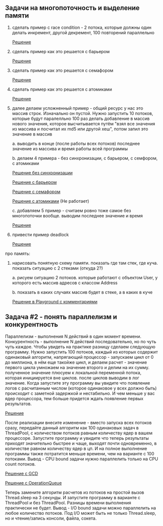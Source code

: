
## Задачи на многопоточность и выделение памяти 

1. сделать пример с race condition - 2 потока, которые должны один делать инкремент, другой декремент, 100 повторений параллельно

    [Решение](example1/race-condition-1.playground/Contents.swift)
    
2. сделать пример как это решается с барьером
    
    [Решение](example2/race-condition-2.playground/Contents.swift)
    
3. сделать пример как это решается с семафором

    [Решение](example3/race-condition-3.playground/Contents.swift)
    
4. сделать пример как это решается с атомиками

    [Решение](example4/race-condition-4.playground/Contents.swift)

5. далее делаем усложненный пример - общий ресурс у нас это массив строк. Изначально он пустой. Нужно запустить 10 потоков, которые будут паралелльно 100 раз делать добавление в массив нового значения, которое высчитывается путём "взял все значения из массива и посчитал их md5 или другой хеш", потом запил это значение в массив

    a. выводить в конце (после работы всех потоков) последнее значение из массива и время работы всей программы
    
    b. делаем 4 примера - без синхронизации, с барьером, с семфором, с атомиками
    
    [Решение без синхронизации](example5/example5a/race-condition-5a.playground/Contents.swift)
    
    [Решение с барьером](example5/example5b/race-condition-5b.playground/Contents.swift)
    
    [Решение с семафором](example5/example5с/race-condition-5с.playground/Contents.swift)
    
    [Решение с атомиками](example5/example5e/race-condition-5e/race-condition-5e/ContentView.swift 
)
    (Не работает)
    
    c. добавляем 5 пример - считаем ровно тоже самое без многопоточки вообще. выводим последнее значение и время
    
    [Решение](example5/example5d/race-condition-5d.playground/Contents.swift)
    
6. привести пример deadlock

    [Решение](example6/deadlock.playground/Contents.swift)

про память:
1. нарисовать понятную схему памяти. показать где там стек, где куча. показать ситуацию с 2 стеками (откуда 2?)

    a. рисуем ситуацию 2 потоков. которые работают с объектом User, у которого есть массив адресов с классом Address
    
    b. показать в каких случаях массив будет в стеке, а в каких в куче
    
    [Решение в Playground с комментариями](example7/memory1.playground/Contents.swift)

## Задача #2 - понять параллелизм и конкурентность

Параллелизм - выполнения N действий в один момент времени. Конкурентность - выполнение N действий последовательно, но по чуть чуть каждое.
Чтобы увидеть на практике разницу сделаем следующую программу. Нужно запустить 100 потоков, каждый из которых содержит одинаковый алгоритм, напрягающий процессор - запускаем цикл от 0 до миллиона, в нём еще такойже цикл, и делаем расчет - значение первого цикла умножаем на значение второго и делим на их сумму. полученное значение плюсуем к локальной переменной потока, которая инициируется вне циклов. после циклов выводим в лог значение.
Когда запустите эту программу вы увидите что появление логов с расчитанным числом (которое одинаковое у всех должно быть) происходит с заметной задержкой и нестабильно. И чем меньше у вас ядер процессора, тем больше придется ждать появление первых результатов.

[Решение](parallelism/Parallelism-1.playground/Contents.swift)

После реализации внесите изменение - вместо запуска всех потоков сразу, передайте данный алгоритм как 100 одинаковых задач в ThreadPool, с количеством потоков равным количеству ядер в вашем процессоре. Запустите программу и увидите что теперь результаты приходят значительно быстрее и чаще, выходят почти одновременно, в количестве равном количеству ядер в цп. И на полное выполнение программы также потратится меньше времени, чем на варианте с 100 потоками. Вывод - CPU bound задачи нужно параллелить только на CPU count потоков.

[Решение с GCD](parallelism/Parallelism-2.playground/Contents.swift)

[Решение с OperationQueue](parallelism/Parallelism-3.playground/Contents.swift)

Теперь замените алгоритм расчетов из потоков на простой вызов Thread.sleep на 3 секунды. И запустите программу в варианте с ThreadPool и без ThreadPool. Разницы времени выполнения практически не будет. Вывод - I/O bound задачи можно параллелить на любое количество потоков. Под I/O может быть не только Thread.sleep, но и чтение/запись консоли, файла, сокета.
